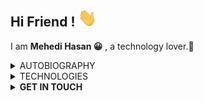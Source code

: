 ## Hi Friend ! <img src="https://raw.githubusercontent.com/Mehedi-MHS/Mehedi-MHS/main/wave.gif" width="30px">

<p> I am <strong>Mehedi Hasan 😀</strong> , a technology lover.🌼</p>
<details>
 <summary> AUTOBIOGRAPHY</summary>
 <ul>
  <li>Started my journey after passing HSC exam from department of science</li>
  <li>Started programming with C.</li>
  <li>Then JavaScript and PHP as scripting language.</li>
  <li>Now focusing on Nodejs and Express framework.</li>
</details>
<details>
 <summary>TECHNOLOGIES</summary>
 <ul>
  <li><strong>Frontend</strong><br>
 HTML😂,CSS, JAVASCRIPT, BOOTSTRAP, JQUERY,LESS.js,JSON,REACTJS and plugins.<br>
  <img src="https://img.shields.io/badge/-BOOTSTRAP-black?style=plastic&logo=bootstrap" width="150px">

</li>


  <li><strong>Backend</strong><br>
JAVASCRIPT,PHP,NODEJS, EXPRESSJS,SQL<br>
  <img src="https://img.shields.io/badge/-JavaScript-black?style=plastic&logo=javascript" width="150px">
   <img src="https://img.shields.io/badge/-Nodejs-black?style=plastic&logo=Node.js" width="150px">
   <img src="https://img.shields.io/badge/-Express-black?style=plastic&logo=Express" width=150px>
   <img src="https://img.shields.io/badge/-SQL-black?style=plastic&logo=sql" width=100px>


</li>
  <li><strong>DATABASE</strong><br>MySQL,Mongodb(not much.will learn later)<br>
  <img src="https://img.shields.io/badge/-MySQL-black?style=plastic&logo=mysql" width="150px">

</li>
  <li><strong>OTHER TECHNOLOGIES<br>
Linux,Git</li>
</ul>
<br>

</details>

<details>
 <summary>GET IN TOUCH</summary>
 
  <a href="mailto:mehedishuvo685638@gmail.com"><img src="https://img.shields.io/badge/-gmail-?style=flat-square&logo=Gmail&logoColor=white"></a>

</details>
 

